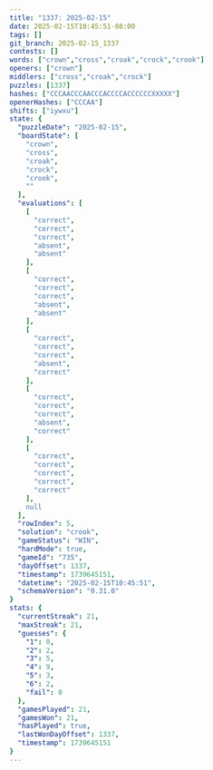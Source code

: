 ```yaml
---
title: "1337: 2025-02-15"
date: 2025-02-15T10:45:51-08:00
tags: []
git_branch: 2025-02-15_1337
contests: []
words: ["crown","cross","croak","crock","crook"]
openers: ["crown"]
middlers: ["cross","croak","crock"]
puzzles: [1337]
hashes: ["CCCAACCCAACCCACCCCACCCCCCXXXXX"]
openerHashes: ["CCCAA"]
shifts: ["iywxu"]
state: {
  "puzzleDate": "2025-02-15",
  "boardState": [
    "crown",
    "cross",
    "croak",
    "crock",
    "crook",
    ""
  ],
  "evaluations": [
    [
      "correct",
      "correct",
      "correct",
      "absent",
      "absent"
    ],
    [
      "correct",
      "correct",
      "correct",
      "absent",
      "absent"
    ],
    [
      "correct",
      "correct",
      "correct",
      "absent",
      "correct"
    ],
    [
      "correct",
      "correct",
      "correct",
      "absent",
      "correct"
    ],
    [
      "correct",
      "correct",
      "correct",
      "correct",
      "correct"
    ],
    null
  ],
  "rowIndex": 5,
  "solution": "crook",
  "gameStatus": "WIN",
  "hardMode": true,
  "gameId": "735",
  "dayOffset": 1337,
  "timestamp": 1739645151,
  "datetime": "2025-02-15T10:45:51",
  "schemaVersion": "0.31.0"
}
stats: {
  "currentStreak": 21,
  "maxStreak": 21,
  "guesses": {
    "1": 0,
    "2": 2,
    "3": 5,
    "4": 9,
    "5": 3,
    "6": 2,
    "fail": 0
  },
  "gamesPlayed": 21,
  "gamesWon": 21,
  "hasPlayed": true,
  "lastWonDayOffset": 1337,
  "timestamp": 1739645151
}
---
```

<!-- more -->

